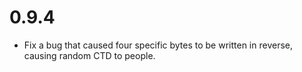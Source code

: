 # 0.9.4

- Fix a bug that caused four specific bytes to be written in reverse, causing random CTD to people.